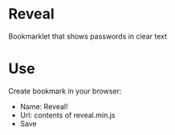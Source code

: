 # Reveal
Bookmarklet that shows passwords in clear text

# Use
Create bookmark in your browser:
- Name: Reveal!
- Url: contents of reveal.min.js
- Save
